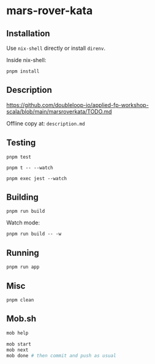 # mars-rover-kata

## Installation

Use `nix-shell` directly or install `direnv`.

Inside nix-shell:

`pnpm install`

## Description

https://github.com/doubleloop-io/applied-fp-workshop-scala/blob/main/marsroverkata/TODO.md

Offline copy at: `description.md`

## Testing

`pnpm test`

`pnpm t -- --watch`

`pnpm exec jest --watch`

## Building

`pnpm run build`

Watch mode:

`pnpm run build -- -w`

## Running

`pnpm run app`

## Misc

`pnpm clean`

## Mob.sh

```sh
mob help

mob start
mob next
mob done # then commit and push as usual
```
